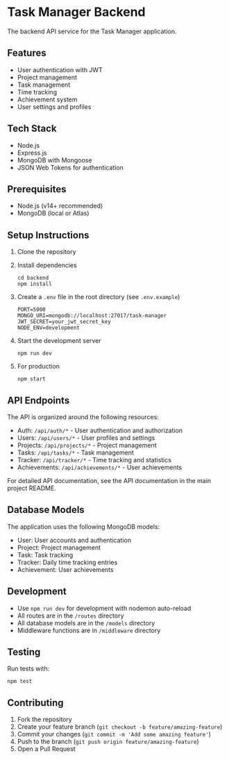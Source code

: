 
# Task Manager Backend

The backend API service for the Task Manager application.

## Features

- User authentication with JWT
- Project management
- Task management
- Time tracking
- Achievement system
- User settings and profiles

## Tech Stack

- Node.js
- Express.js
- MongoDB with Mongoose
- JSON Web Tokens for authentication

## Prerequisites

- Node.js (v14+ recommended)
- MongoDB (local or Atlas)

## Setup Instructions

1. Clone the repository

2. Install dependencies
   ```
   cd backend
   npm install
   ```

3. Create a `.env` file in the root directory (see `.env.example`)
   ```
   PORT=5000
   MONGO_URI=mongodb://localhost:27017/task-manager
   JWT_SECRET=your_jwt_secret_key
   NODE_ENV=development
   ```

4. Start the development server
   ```
   npm run dev
   ```

5. For production
   ```
   npm start
   ```

## API Endpoints

The API is organized around the following resources:

- Auth: `/api/auth/*` - User authentication and authorization
- Users: `/api/users/*` - User profiles and settings
- Projects: `/api/projects/*` - Project management
- Tasks: `/api/tasks/*` - Task management
- Tracker: `/api/tracker/*` - Time tracking and statistics
- Achievements: `/api/achievements/*` - User achievements

For detailed API documentation, see the API documentation in the main project README.

## Database Models

The application uses the following MongoDB models:

- User: User accounts and authentication
- Project: Project management 
- Task: Task tracking
- Tracker: Daily time tracking entries
- Achievement: User achievements

## Development

- Use `npm run dev` for development with nodemon auto-reload
- All routes are in the `/routes` directory
- All database models are in the `/models` directory
- Middleware functions are in `/middleware` directory

## Testing

Run tests with:

```
npm test
```

## Contributing

1. Fork the repository
2. Create your feature branch (`git checkout -b feature/amazing-feature`)
3. Commit your changes (`git commit -m 'Add some amazing feature'`)
4. Push to the branch (`git push origin feature/amazing-feature`)
5. Open a Pull Request
